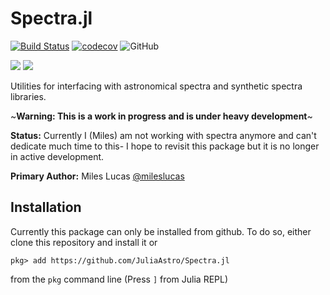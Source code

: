 # Spectra.jl

[![Build Status](https://travis-ci.com/JuliaAstro/Spectra.jl.svg?branch=master)](https://travis-ci.com/juliaastro/Spectra.jl)
[![codecov](https://codecov.io/gh/JuliaAstro/Spectra.jl/branch/master/graph/badge.svg)](https://codecov.io/gh/juliaastro/Spectra.jl)
![GitHub](https://img.shields.io/github/license/juliaastro/Spectra.jl.svg?color=red)


[![](https://img.shields.io/badge/docs-dev-blue.svg?label=docs)](https://juliaastro.github.io/Spectra.jl/stable)
[![](https://img.shields.io/badge/docs-stable-blue.svg?label=docs)](https://juliaastro.github.io/Spectra.jl/dev)

Utilities for interfacing with astronomical spectra and synthetic spectra libraries.

~**Warning: This is a work in progress and is under heavy development**~

**Status:** Currently I (Miles) am not working with spectra anymore and can't dedicate much time to this- I hope to revisit this package but it is no longer in active development.

**Primary Author:** Miles Lucas [@mileslucas](https://github.com/mileslucas)

## Installation

Currently this package can only be installed from github. To do so, either clone this repository and install it or

    pkg> add https://github.com/JuliaAstro/Spectra.jl

from the `pkg` command line (Press `]` from Julia REPL)
